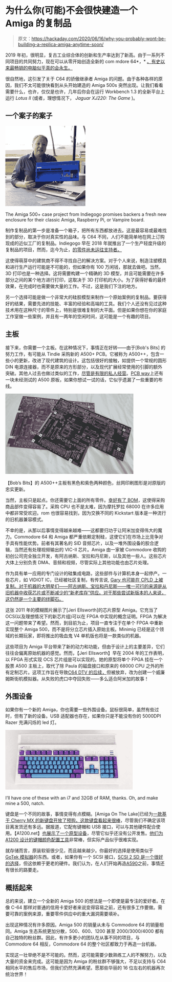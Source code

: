# 为什么你(可能)不会很快建造一个 Amiga 的复制品

> 原文：<https://hackaday.com/2020/06/16/why-you-probably-wont-be-building-a-replica-amiga-anytime-soon/>

2019 年初，很明显，复古工业综合体的创新和生产率达到了新高。由于一系列不同项目的共同努力，现在可以从零开始创造全新的 com mdore 64*，* [。有史以来最畅销的电脑似乎真的会永生。](https://hackaday.com/2019/03/12/its-raining-brand-new-commodore-64s/)

很自然地，这引发了关于 C64 的骄傲继承者 Amiga 的问题。由于各种各样的原因，我们不太可能很快看到从头开始建造的 Amiga 500s 突然出现。让我们看看需要什么，也许，仅仅是也许，几年后你会在运行 Workbench 1.3 的全新平台上运行 *Lotus II* (或者，理想情况下， *Jaguar XJ220: The Game* )。

## 一个案子的案子

[![](img/3abed0dd6d9128ec49cb02ad47d80f4e.png)](https://hackaday.com/wp-content/uploads/2020/06/new-compatible-a500-cases-campaign-tx2czgjo7jswebm-shot0001_thumbnail.png)

The Amiga 500+ case project from Indiegogo promises backers a fresh new enclosure for their classic Amiga, Raspberry Pi, or Vampire board.

制作复制品的第一步是准备一个箱子，把所有东西都放进去。这是最容易或最难找到的部分，取决于你对真实性的品味。与 C64 不同，人们不能简单地在网上订购现成的近似工厂的复制品。Indiegogo 早在 2018 年就推出了一个生产轻度升级的复制品的项目，然而，迄今为止，[的零件尚未运往支持者。](https://www.indiegogo.com/projects/new-compatible-case-for-amiga-500-plus#/updates/all)

这使得萌芽中的建筑商不得不寻找自己的解决方案。对于个人来说，制造注塑模具和进行生产运行可能是不可能的，但如果你有 100 万闲钱，那就去做吧。当然，3D 打印也是一种选择。这将需要构建一个精确的 3D 模型，并且可能需要在许多部分之间的某个地方进行打印，这取决于 3D 打印机的大小。为了获得好看的最终效果，在完成时也需要做大量的工作。不过，这是我们下注的地方。

另一个选择可能是做一个非常大的硅胶模型来制作一个原始案例的复制品。要获得好的结果，需要先进的技能、丰富的经验和高端的工具。我们个人还没有见过这种技术用在这种尺寸的零件上，特别是很难复制的大平面。但是如果你想在你的家庭工作室做一些案例，并且有一两年的空闲时间，这可能是一个有趣的项目。

## 主板

接下来，你需要一个主板。在这种情况下，事情正在好转——由于[Bob's Bits] 的努力工作，有可能从 Tindie 采购新的 A500+ PCB。它被称为 A500++，包含一些小的更新，改进了现代建筑的设计。这包括很好的接触，如提供一个常规的圆形 DIN 电源连接器，而不是原来的方形部分，以及现代扩展经常使用的引脚的额外突破。其他人过去也做过类似的工作，[尽管是有限的私人经营](https://forum.amiga.org/index.php?topic=72246.0)。[PCB way](https://www.pcbway.com/project/shareproject/amiga_500_motherboard__try_at_your_own_risk.html)上还有一块未经测试的 A500 原板，如果你想试一试的话，它似乎遗漏了一些重要的布线。

![](img/c9abaa6c213f4989e8a5e425f6362f73.png)

【Bob’s Bits】的 A500++主板有黑色和紫色两种颜色，丝网印刷图形是对原版的忠实更新。

当然，主板只是起点。你还需要它上面的所有零件。[幸好有了 BOM](https://docs.google.com/spreadsheets/d/13xq2P7Ha_PA6r3vfPw77Q9PaSZYWncYfNpqhrwdvhaY/edit#gid=0)，这使得采购商品部件变得容易了。采购 CPU 也不是太难，因为摩托罗拉 68000 在许多应用中都非常受欢迎。rom 也很容易找到，因为交换不同的 Kickstart 版本是一种流行的旧机器兼容模式。

不幸的是，从那以后事情变得越来越难——这都要归功于让阿米加变得伟大的魔力。Commodore 64 和 Amiga 都严重依赖定制硅，这使它们在市场上比竞争对手具有性能优势。前者有其著名的 SID 音频芯片，以及一堆外围设备的胶合逻辑，当然还有处理视频输出的 VIC-II 芯片。Amiga 由一家被 Commodore 收购的初创公司完全独立开发，有阿古纳斯、宝拉和丹尼斯，以及其他一些人。这些芯片大体上分别负责 DMA、音频和视频，尽管实际上其他功能也由芯片处理。

作为具有单一应用的专门设计的硅集成电路，这些部件与计算机本身一起停产。一些芯片，如 VIDIOT IC，已经被社区复制，有传言说, [Gary 也可能在 CPLD 上被复制。对于机器的大明星们——阿古纳斯、宝拉和丹尼斯——唯一可行的来源是从旧机器中收获芯片或不断减少的“新老库存”供应。对于那些尝试新版本的人来说，这仍然是一个主要的绊脚石。](https://amigalove.com/viewtopic.php?p=7769&sid=2c512234a1e96b70e88490a1f0d02ed3#p7769)

这张 2011 年的模糊图片展示了[Jeri Ellsworth]的芯片原型 Amiga。它充当了 OCS(以及理想情况下的新芯片组)可以在 FPGA 中实现的概念证明。FPGA 为解决这一问题带来了希望。然而，到目前为止，项目一直专注于在单个 FPGA 中重新实现整个 Amiga 500，而不是将分立芯片插入原始主板。Minimig 已经是这个领域的长期玩家，即将推出的吸血鬼 V4 单机版也将是一款类似的机器。

这些项目为 Amiga 平台带来了新的动力和功能，但由于设计上的主要差异，它们往往会偏离原始机器的感觉。然而，【Jeri Ellsworth】早在 2004 年的工作表明，以 FPGA 形式实现 OCS 芯片组是可以实现的。她的原型将单个 FPGA 挂在一个股票 A500 主板上，取代了除 Paula 的磁盘接口和原来的 68000 CPU 之外的所有定制芯片。这项工作旨在导致[C64 DTV 的后续，](https://en.wikipedia.org/wiki/C64_Direct-to-TV)但被放弃，改为创建一个威廉姆斯街机模拟器。从失败的虎口中夺回失败——多么适合阿米加的故事！

## 外围设备

如果你有一个新的 Amiga，你也需要一些外围设备。鼠标很简单，虽然有些过时，但有了新的设备。USB 适配器也存在，如果你只是不能没有你的 5000DPI Razer 充满闪烁的 led 灯。

![](img/53cb83e6685ae2c862ea2d9f5aca55b0.png)

I’ll have one of these with an i7 and 32GB of RAM, thanks. Oh, and make mine a 500, natch.

键盘是一个不同的故事，事情变得有点模糊。[Amiga On The Lake]已经为[一款基于 Cherry MX 的新键盘开放了预购，这款键盘看起来很棒](http://amigaonthelake.com/new-a500-replacement-keyboard-with-full-set-of-amiga-keycaps/#description)，尽管我们不确定该项目离发货还有多远。据报道，它配有键帽和 USB 接口，可以与其他硬件配合使用。【A1200.net】[也展示了一个原型设备](https://www.a1200.net/amiga-compatible-mechanical-keyboard/)，尽管它似乎还没有公开发售。[他们为 A1200 设计的键帽颜色配置工具](https://www.a1200.net/keycaps-matching-simulator/)非常棒，但实际产品似乎很难实现。

就存储而言，原装软驱很少见，而且越来越少。你最好的选择是使用类似于 [GoTek 模拟器](http://www.gotekemulator.com/)的东西。或者，如果你有一个 SCSI 接口，[SCSI 2 SD 是一个很好的选择](https://store.inertialcomputing.com/category-s/100.htm)，但这依赖于更老的硬件。我们认为，在人们开始再造[A590](http://amiga.resource.cx/exp/a590)之前，事情还有很长的路要走。

## 概括起来

总的来说，建立一个全新的 Amiga 500 的想法是一个即使是最专注的爱好者。在像 C-64 那样对普通的信用卡爱好者来说变得容易之前，还有很多工作要做。需要可靠的案例来源，重要零件供应中的重大漏洞需要填补。

出现这种情况有许多原因。Amiga 500 的销量从未与 Commodore 64 的销量相同。Amiga 生态系统更加分散，500、600、1200 甚至 2000/3000/4000 都有自己独特的粉丝群。因此，有许多更小的团队在从事不同的项目，与 Commodore 64 相反，Commodore 64 的整个社区都致力于再造一台机器。

实现这一壮举绝不是不可能的。然而，这可能需要少数熟练工人的不懈努力，以及大量的资金来完成。这可能是因为 Amiga 的粉丝群不够强大，不足以支持与 C64 相同水平的售后市场，但我们仍然充满希望。愿那些华丽的 16 位左右的机器再次统治世界！